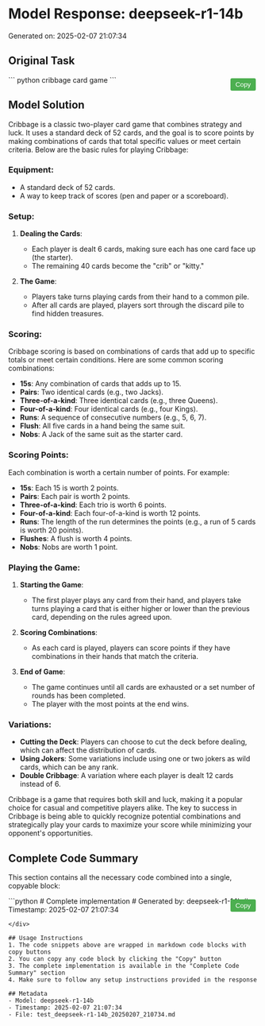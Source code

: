 # Model Response: deepseek-r1-14b
Generated on: 2025-02-07 21:07:34


<style>
.copy-button {
    position: absolute;
    top: 5px;
    right: 5px;
    padding: 5px 10px;
    background-color: #4CAF50;
    color: white;
    border: none;
    border-radius: 3px;
    cursor: pointer;
    z-index: 1;
}
.code-container {
    position: relative;
    margin: 10px 0;
}
.copy-button:hover {
    background-color: #45a049;
}
.copy-button:active {
    background-color: #3d8b40;
}
</style>

<script>
function copyCode(buttonElement) {
    const codeBlock = buttonElement.parentElement.querySelector('code');
    const range = document.createRange();
    range.selectNode(codeBlock);
    window.getSelection().removeAllRanges();
    window.getSelection().addRange(range);
    try {
        document.execCommand('copy');
        buttonElement.textContent = 'Copied!';
        setTimeout(() => {
            buttonElement.textContent = 'Copy';
        }, 2000);
    } catch(e) {
        console.error('Failed to copy text:', e);
        buttonElement.textContent = 'Failed to copy';
    }
    window.getSelection().removeAllRanges();
}
</script>


## Original Task
<div class="code-container">
<button class="copy-button" onclick="copyCode(this)">Copy</button>
```
python cribbage card game
```
</div>

## Model Solution
<think>

</think>

Cribbage is a classic two-player card game that combines strategy and luck. It uses a standard deck of 52 cards, and the goal is to score points by making combinations of cards that total specific values or meet certain criteria. Below are the basic rules for playing Cribbage:

### Equipment:
- A standard deck of 52 cards.
- A way to keep track of scores (pen and paper or a scoreboard).

### Setup:
1. **Dealing the Cards**:
   - Each player is dealt 6 cards, making sure each has one card face up (the starter).
   - The remaining 40 cards become the "crib" or "kitty."

2. **The Game**:
   - Players take turns playing cards from their hand to a common pile.
   - After all cards are played, players sort through the discard pile to find hidden treasures.

### Scoring:
Cribbage scoring is based on combinations of cards that add up to specific totals or meet certain conditions. Here are some common scoring combinations:

- **15s**: Any combination of cards that adds up to 15.
- **Pairs**: Two identical cards (e.g., two Jacks).
- **Three-of-a-kind**: Three identical cards (e.g., three Queens).
- **Four-of-a-kind**: Four identical cards (e.g., four Kings).
- **Runs**: A sequence of consecutive numbers (e.g., 5, 6, 7).
- **Flush**: All five cards in a hand being the same suit.
- **Nobs**: A Jack of the same suit as the starter card.

### Scoring Points:
Each combination is worth a certain number of points. For example:
- **15s**: Each 15 is worth 2 points.
- **Pairs**: Each pair is worth 2 points.
- **Three-of-a-kind**: Each trio is worth 6 points.
- **Four-of-a-kind**: Each four-of-a-kind is worth 12 points.
- **Runs**: The length of the run determines the points (e.g., a run of 5 cards is worth 20 points).
- **Flushes**: A flush is worth 4 points.
- **Nobs**: Nobs are worth 1 point.

### Playing the Game:
1. **Starting the Game**:
   - The first player plays any card from their hand, and players take turns playing a card that is either higher or lower than the previous card, depending on the rules agreed upon.

2. **Scoring Combinations**:
   - As each card is played, players can score points if they have combinations in their hands that match the criteria.

3. **End of Game**:
   - The game continues until all cards are exhausted or a set number of rounds has been completed.
   - The player with the most points at the end wins.

### Variations:
- **Cutting the Deck**: Players can choose to cut the deck before dealing, which can affect the distribution of cards.
- **Using Jokers**: Some variations include using one or two jokers as wild cards, which can be any rank.
- **Double Cribbage**: A variation where each player is dealt 12 cards instead of 6.

Cribbage is a game that requires both skill and luck, making it a popular choice for casual and competitive players alike. The key to success in Cribbage is being able to quickly recognize potential combinations and strategically play your cards to maximize your score while minimizing your opponent's opportunities.

## Complete Code Summary
This section contains all the necessary code combined into a single, copyable block:

<div class="code-container">
<button class="copy-button" onclick="copyCode(this)">Copy</button>
```python
# Complete implementation
# Generated by: deepseek-r1-14b
# Timestamp: 2025-02-07 21:07:34


```
</div>

## Usage Instructions
1. The code snippets above are wrapped in markdown code blocks with copy buttons
2. You can copy any code block by clicking the "Copy" button
3. The complete implementation is available in the "Complete Code Summary" section
4. Make sure to follow any setup instructions provided in the response

## Metadata
- Model: deepseek-r1-14b
- Timestamp: 2025-02-07 21:07:34
- File: test_deepseek-r1-14b_20250207_210734.md
